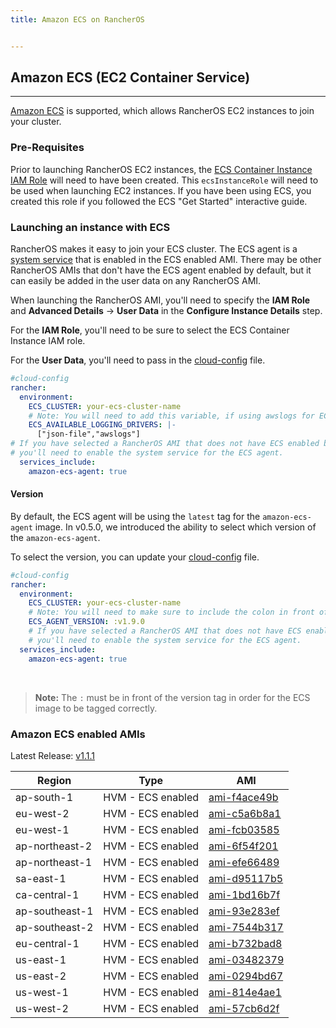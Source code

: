 ```yaml
---
title: Amazon ECS on RancherOS


---
```


## Amazon ECS (EC2 Container Service)
---

[Amazon ECS](https://aws.amazon.com/ecs/) is supported, which allows RancherOS EC2 instances to join your cluster.

### Pre-Requisites

Prior to launching RancherOS EC2 instances, the [ECS Container Instance IAM Role](http://docs.aws.amazon.com/AmazonECS/latest/developerguide/instance_IAM_role.html) will need to have been created. This `ecsInstanceRole` will need to be used when launching EC2 instances. If you have been using ECS, you created this role if you followed the ECS "Get Started" interactive guide.

### Launching an instance with ECS

RancherOS makes it easy to join your ECS cluster. The ECS agent is a [system service]({{page.osbaseurl}}/system-services/adding-system-services/) that is enabled in the ECS enabled AMI. There may be other RancherOS AMIs that don't have the ECS agent enabled by default, but it can easily be added in the user data on any RancherOS AMI.

When launching the RancherOS AMI, you'll need to specify the **IAM Role** and **Advanced Details** -> **User Data** in the **Configure Instance Details** step.

For the **IAM Role**, you'll need to be sure to select the ECS Container Instance IAM role.

For the **User Data**, you'll need to pass in the [cloud-config]({{page.osbaseurl}}/configuration/#cloud-config) file.

```yaml
#cloud-config
rancher:
  environment:
    ECS_CLUSTER: your-ecs-cluster-name
    # Note: You will need to add this variable, if using awslogs for ECS task.
    ECS_AVAILABLE_LOGGING_DRIVERS: |-
      ["json-file","awslogs"]
# If you have selected a RancherOS AMI that does not have ECS enabled by default,
# you'll need to enable the system service for the ECS agent.
  services_include:
    amazon-ecs-agent: true
```

#### Version

By default, the ECS agent will be using the `latest` tag for the `amazon-ecs-agent` image. In v0.5.0, we introduced the ability to select which version of the `amazon-ecs-agent`.

To select the version, you can update your [cloud-config]({{page.osbaseurl}}/configuration/#cloud-config) file.

```yaml
#cloud-config
rancher:
  environment:
    ECS_CLUSTER: your-ecs-cluster-name
    # Note: You will need to make sure to include the colon in front of the version.
    ECS_AGENT_VERSION: :v1.9.0
    # If you have selected a RancherOS AMI that does not have ECS enabled by default,
    # you'll need to enable the system service for the ECS agent.
  services_include:
    amazon-ecs-agent: true
```

<br>

> **Note:** The `:` must be in front of the version tag in order for the ECS image to be tagged correctly.

### Amazon ECS enabled AMIs

Latest Release: [v1.1.1](https://github.com/rancher/os/releases/tag/v1.1.1)

Region | Type | AMI
---|--- | ---
ap-south-1 | HVM - ECS enabled | [ami-f4ace49b](https://ap-south-1.console.aws.amazon.com/ec2/home?region=ap-south-1#launchInstanceWizard:ami=ami-f4ace49b)
eu-west-2 | HVM - ECS enabled | [ami-c5a6b8a1](https://eu-west-2.console.aws.amazon.com/ec2/home?region=eu-west-2#launchInstanceWizard:ami=ami-c5a6b8a1)
eu-west-1 | HVM - ECS enabled | [ami-fcb03585](https://eu-west-1.console.aws.amazon.com/ec2/home?region=eu-west-1#launchInstanceWizard:ami=ami-fcb03585)
ap-northeast-2 | HVM - ECS enabled | [ami-6f54f201](https://ap-northeast-2.console.aws.amazon.com/ec2/home?region=ap-northeast-2#launchInstanceWizard:ami=ami-6f54f201)
ap-northeast-1 | HVM - ECS enabled | [ami-efe66489](https://ap-northeast-1.console.aws.amazon.com/ec2/home?region=ap-northeast-1#launchInstanceWizard:ami=ami-efe66489)
sa-east-1 | HVM - ECS enabled | [ami-d95117b5](https://sa-east-1.console.aws.amazon.com/ec2/home?region=sa-east-1#launchInstanceWizard:ami=ami-d95117b5)
ca-central-1 | HVM - ECS enabled | [ami-1bd16b7f](https://ca-central-1.console.aws.amazon.com/ec2/home?region=ca-central-1#launchInstanceWizard:ami=ami-1bd16b7f)
ap-southeast-1 | HVM - ECS enabled | [ami-93e283ef](https://ap-southeast-1.console.aws.amazon.com/ec2/home?region=ap-southeast-1#launchInstanceWizard:ami=ami-93e283ef)
ap-southeast-2 | HVM - ECS enabled | [ami-7544b317](https://ap-southeast-2.console.aws.amazon.com/ec2/home?region=ap-southeast-2#launchInstanceWizard:ami=ami-7544b317)
eu-central-1 | HVM - ECS enabled | [ami-b732bad8](https://eu-central-1.console.aws.amazon.com/ec2/home?region=eu-central-1#launchInstanceWizard:ami=ami-b732bad8)
us-east-1 | HVM - ECS enabled | [ami-03482379](https://us-east-1.console.aws.amazon.com/ec2/home?region=us-east-1#launchInstanceWizard:ami=ami-03482379)
us-east-2 | HVM - ECS enabled | [ami-0294bd67](https://us-east-2.console.aws.amazon.com/ec2/home?region=us-east-2#launchInstanceWizard:ami=ami-0294bd67)
us-west-1 | HVM - ECS enabled | [ami-814e4ae1](https://us-west-1.console.aws.amazon.com/ec2/home?region=us-west-1#launchInstanceWizard:ami=ami-814e4ae1)
us-west-2 | HVM - ECS enabled | [ami-57cb6d2f](https://us-west-2.console.aws.amazon.com/ec2/home?region=us-west-2#launchInstanceWizard:ami=ami-57cb6d2f)
